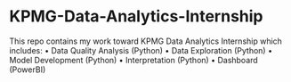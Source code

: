 # KPMG-Data-Analytics-Internship
This repo contains my work toward KPMG Data Analytics Internship which includes:
•	Data Quality Analysis (Python)
•	Data Exploration (Python)
•	Model Development (Python)
•	Interpretation (Python)
•	Dashboard (PowerBI)


